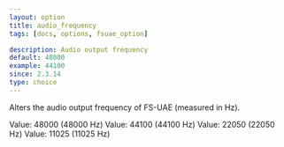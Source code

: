 ```yaml
---
layout: option
title: audio_frequency
tags: [docs, options, fsuae_option]

description: Audio output frequency
default: 48000
example: 44100
since: 2.3.14
type: choice
---
```


Alters the audio output frequency of FS-UAE (measured in Hz).

Value: 48000 (48000 Hz)
Value: 44100 (44100 Hz)
Value: 22050 (22050 Hz)
Value: 11025 (11025 Hz)
